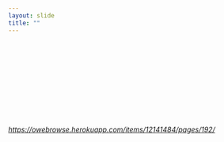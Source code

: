 ```yaml
---
layout: slide
title: ""
---
```


<section>
<iframe class="stretch" frameborder="0" marginheight="0" marginwidth="0" data-src="https://owebrowse.herokuapp.com/items/12141484/pages/192/"></iframe>
<h6><a class="external" href="https://owebrowse.herokuapp.com/redactions/tags/art/">https://owebrowse.herokuapp.com/items/12141484/pages/192/</a></h6>
</section>
